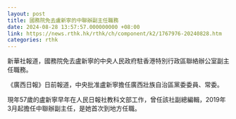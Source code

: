 ```yaml
---
layout: post
title: 國務院免去盧新寧的中聯辦副主任職務
date: 2024-08-28 13:57:57.000000000 +08:00
link: https://news.rthk.hk/rthk/ch/component/k2/1767976-20240828.htm
categories: rthk
---
```


新華社報道，國務院免去盧新寧的中央人民政府駐香港特別行政區聯絡辦公室副主任職務。

《廣西日報》日前報道，中央批准盧新寧擔任廣西壯族自治區黨委委員、常委。

現年57歲的盧新寧早年在人民日報社教科文部工作，曾任該社副總編輯，2019年3月起擔任中聯辦副主任，是她首次到地方任職。
